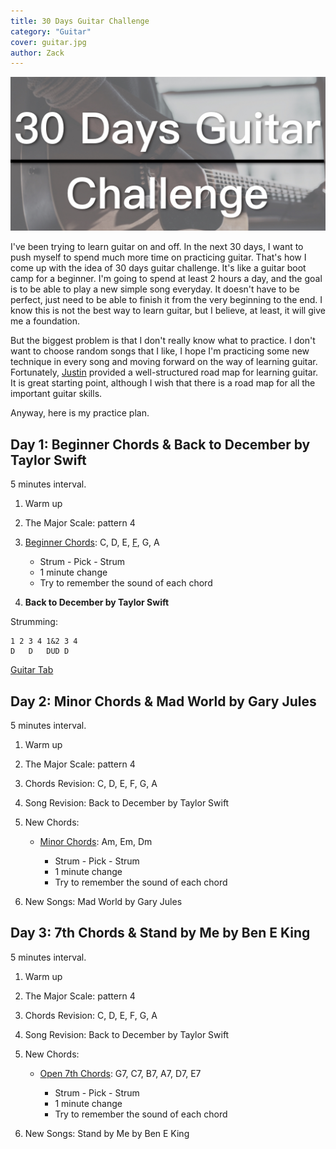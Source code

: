 ```yaml
---
title: 30 Days Guitar Challenge
category: "Guitar"
cover: guitar.jpg
author: Zack
---
```


![30 Days Guitar Challenge](guitar.jpg)

I've been trying to learn guitar on and off. In the next 30 days, I want to push myself to spend much more time on practicing guitar. That's how I come up with the idea of 30 days guitar challenge. It's like a guitar boot camp for a beginner. I'm going to spend at least 2 hours a day, and the goal is to be able to play a new simple song everyday. It doesn't have to be perfect, just need to be able to finish it from the very beginning to the end. I know this is not the best way to learn guitar, but I believe, at least, it will give me a foundation.

But the biggest problem is that I don't really know what to practice. I don't want to choose random songs that I like, I hope I'm practicing some new technique in every song and moving forward on the way of learning guitar. Fortunately, [Justin](https://www.justinguitar.com/site-map-and-lesson-structure) provided a well-structured road map for learning guitar. It is great starting point, although I wish that there is a road map for all the important guitar skills.

Anyway, here is my practice plan.

## Day 1: Beginner Chords & Back to December by Taylor Swift

5 minutes interval.

1. Warm up

2. The Major Scale: pattern 4

3. [Beginner Chords](https://www.justinguitar.com/guitar-lessons/the-8-essential-beginner-chords-ch-110): C, D, E, [F](https://www.justinguitar.com/guitar-lessons/the-f-chord-ch-310), G, A

    * Strum - Pick - Strum
    * 1 minute change
    * Try to remember the sound of each chord

4. **Back to December by Taylor Swift**

Strumming:
```
1 2 3 4 1&2 3 4
D   D   DUD D
```

[Guitar Tab](https://tabs.ultimate-guitar.com/tab/taylor_swift/back_to_december_chords_995361)


## Day 2: Minor Chords & Mad World by Gary Jules

5 minutes interval.

1. Warm up

2. The Major Scale: pattern 4

3. Chords Revision: C, D, E, F, G, A

4. Song Revision: Back to December by Taylor Swift

5. New Chords:
    * [Minor Chords](https://www.justinguitar.com/guitar-lessons/the-8-essential-beginner-chords-ch-110): Am, Em, Dm

        * Strum - Pick - Strum
        * 1 minute change
        * Try to remember the sound of each chord

6. New Songs: Mad World by Gary Jules

## Day 3: 7th Chords & Stand by Me by Ben E King

5 minutes interval.

1. Warm up

2. The Major Scale: pattern 4

3. Chords Revision: C, D, E, F, G, A

4. Song Revision: Back to December by Taylor Swift

5. New Chords:
    * [Open 7th Chords](https://www.justinguitar.com/guitar-lessons/open-7th-chords-ch-210): G7, C7, B7, A7, D7, E7

        * Strum - Pick - Strum
        * 1 minute change
        * Try to remember the sound of each chord

6. New Songs: Stand by Me by Ben E King

